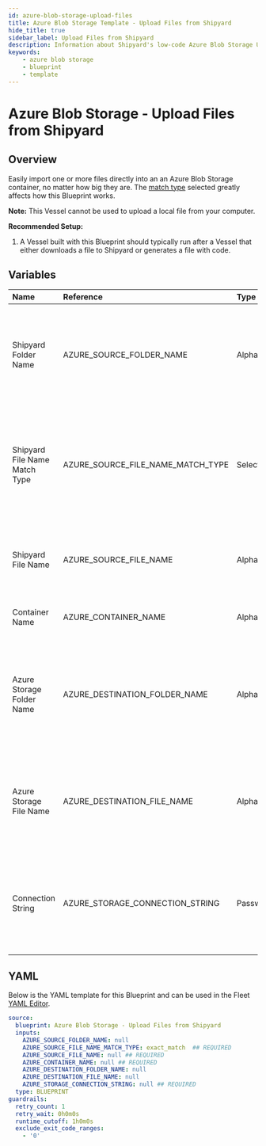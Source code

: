 ```yaml
---
id: azure-blob-storage-upload-files
title: Azure Blob Storage Template - Upload Files from Shipyard
hide_title: true
sidebar_label: Upload Files from Shipyard
description: Information about Shipyard's low-code Azure Blob Storage Upload Files from Shipyard blueprint. Easily import one or more files directly into an Azure Blob Storage container, no matter how big they are. 
keywords:
    - azure blob storage
    - blueprint
    - template
---
```


# Azure Blob Storage - Upload Files from Shipyard

## Overview

Easily import one or more files directly into an an Azure Blob Storage container, no matter how big they are. The [match type](https://www.shipyardapp.com/docs/reference/blueprint-library/match-type/) selected greatly affects how this Blueprint works.

**Note:** This Vessel cannot be used to upload a local file from your computer.

**Recommended Setup:**

1. A Vessel built with this Blueprint should typically run after a Vessel that either downloads a file to Shipyard or generates a file with code. 


## Variables

| Name | Reference | Type | Required | Default | Options | Description |
|:-----|:----------|:-----|:---------|:--------|:--------|:------------|
| Shipyard Folder Name | AZURE_SOURCE_FOLDER_NAME  | Alphanumeric |:heavy_minus_sign: | - | - | Name of the local folder on Shipyard to upload the target file from. If left blank, will look in the home directory. |
| Shipyard File Name Match Type | AZURE_SOURCE_FILE_NAME_MATCH_TYPE  | Select |:white_check_mark: | `exact_match` | Exact Match: `exact_match`<br></br><br></br>Regex Match: `regex_match`<br></br><br></br> | Determines if the text in "Shipyard File Name" will look for one file with exact match, or multiple files using regex. |
| Shipyard File Name | AZURE_SOURCE_FILE_NAME  | Alphanumeric |:white_check_mark: | - | - | Name of the target file on Shipyard. Can be regex if "Match Type" is set accordingly. |
| Container Name | AZURE_CONTAINER_NAME  | Alphanumeric |:white_check_mark: | - | - | Name of the target Azure storage container. |
| Azure Storage Folder Name | AZURE_DESTINATION_FOLDER_NAME  | Alphanumeric |:heavy_minus_sign: | - | - | Folder where the file(s) should be downloaded in the Azure Storage container. Leaving blank will place the file in the root directory. |
| Azure Storage File Name | AZURE_DESTINATION_FILE_NAME  | Alphanumeric |:heavy_minus_sign: | - | - | What to name the file(s) being uploaded to Azure Storage. If left blank, defaults to the original file name(s). |
| Connection String | AZURE_STORAGE_CONNECTION_STRING  | Password |:white_check_mark: | - | - | Connection string for programmatic access to upload the file to the specified Azure storage container. |


## YAML
Below is the YAML template for this Blueprint and can be used in the Fleet [YAML Editor](../../reference/fleets/yaml-editor.md).
```yaml
source:
  blueprint: Azure Blob Storage - Upload Files from Shipyard
  inputs:
    AZURE_SOURCE_FOLDER_NAME: null
    AZURE_SOURCE_FILE_NAME_MATCH_TYPE: exact_match  ## REQUIRED
    AZURE_SOURCE_FILE_NAME: null ## REQUIRED
    AZURE_CONTAINER_NAME: null ## REQUIRED
    AZURE_DESTINATION_FOLDER_NAME: null
    AZURE_DESTINATION_FILE_NAME: null
    AZURE_STORAGE_CONNECTION_STRING: null ## REQUIRED
  type: BLUEPRINT
guardrails:
  retry_count: 1
  retry_wait: 0h0m0s
  runtime_cutoff: 1h0m0s
  exclude_exit_code_ranges:
    - '0'

```

